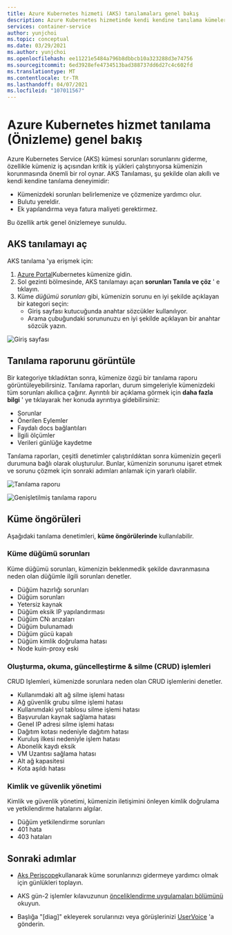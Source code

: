 ```yaml
---
title: Azure Kubernetes hizmeti (AKS) tanılamaları genel bakış
description: Azure Kubernetes hizmetinde kendi kendine tanılama kümeleri hakkında bilgi edinin.
services: container-service
author: yunjchoi
ms.topic: conceptual
ms.date: 03/29/2021
ms.author: yunjchoi
ms.openlocfilehash: ee11221e5484a796b8dbbcb10a323288d3e74756
ms.sourcegitcommit: 6ed3928efe4734513bad388737dd6d27c4c602fd
ms.translationtype: MT
ms.contentlocale: tr-TR
ms.lasthandoff: 04/07/2021
ms.locfileid: "107011567"
---
```

# <a name="azure-kubernetes-service-diagnostics-preview-overview"></a>Azure Kubernetes hizmet tanılama (Önizleme) genel bakış

Azure Kubernetes Service (AKS) kümesi sorunları sorunlarını giderme, özellikle kümeniz iş açısından kritik iş yükleri çalıştırıyorsa kümenizin korunmasında önemli bir rol oynar. AKS Tanılaması, şu şekilde olan akıllı ve kendi kendine tanılama deneyimidir:
* Kümenizdeki sorunları belirlemenize ve çözmenize yardımcı olur. 
* Bulutu yereldir.
* Ek yapılandırma veya fatura maliyeti gerektirmez.

Bu özellik artık genel önizlemeye sunuldu. 

## <a name="open-aks-diagnostics"></a>AKS tanılamayı aç

AKS tanılama 'ya erişmek için:

1. [Azure Portal](https://portal.azure.com)Kubernetes kümenize gidin.
1. Sol gezinti bölmesinde, AKS tanılamayı açan **sorunları Tanıla ve çöz** ' e tıklayın.
1. Küme _düğümü sorunları_ gibi, kümenizin sorunu en iyi şekilde açıklayan bir kategori seçin:
    * Giriş sayfası kutucuğunda anahtar sözcükler kullanılıyor.
    * Arama çubuğundaki sorununuzu en iyi şekilde açıklayan bir anahtar sözcük yazın.

![Giriş sayfası](./media/concepts-diagnostics/aks-diagnostics-homepage.png)

## <a name="view-a-diagnostic-report"></a>Tanılama raporunu görüntüle

Bir kategoriye tıkladıktan sonra, kümenize özgü bir tanılama raporu görüntüleyebilirsiniz. Tanılama raporları, durum simgeleriyle kümenizdeki tüm sorunları akıllıca çağırır. Ayrıntılı bir açıklama görmek için **daha fazla bilgi** ' ye tıklayarak her konuda ayrıntıya gidebilirsiniz:
* Sorunlar
* Önerilen Eylemler
* Faydalı docs bağlantıları
* İlgili ölçümler
* Verileri günlüğe kaydetme 

Tanılama raporları, çeşitli denetimler çalıştırıldıktan sonra kümenizin geçerli durumuna bağlı olarak oluşturulur. Bunlar, kümenizin sorununu işaret etmek ve sorunu çözmek için sonraki adımları anlamak için yararlı olabilir.

![Tanılama raporu](./media/concepts-diagnostics/diagnostic-report.png)

![Genişletilmiş tanılama raporu](./media/concepts-diagnostics/node-issues.png)

## <a name="cluster-insights"></a>Küme öngörüleri

Aşağıdaki tanılama denetimleri, **küme öngörülerinde** kullanılabilir.

### <a name="cluster-node-issues"></a>Küme düğümü sorunları

Küme düğümü sorunları, kümenizin beklenmedik şekilde davranmasına neden olan düğümle ilgili sorunları denetler.

- Düğüm hazırlığı sorunları
- Düğüm sorunları
- Yetersiz kaynak
- Düğüm eksik IP yapılandırması
- Düğüm CNı arızaları
- Düğüm bulunamadı
- Düğüm gücü kapalı
- Düğüm kimlik doğrulama hatası
- Node kuin-proxy eski

### <a name="create-read-update--delete-crud-operations"></a>Oluşturma, okuma, güncelleştirme & silme (CRUD) işlemleri

CRUD Işlemleri, kümenizde sorunlara neden olan CRUD işlemlerini denetler.

- Kullanımdaki alt ağ silme işlemi hatası
- Ağ güvenlik grubu silme işlemi hatası
- Kullanımdaki yol tablosu silme işlemi hatası
- Başvurulan kaynak sağlama hatası
- Genel IP adresi silme işlemi hatası
- Dağıtım kotası nedeniyle dağıtım hatası
- Kuruluş ilkesi nedeniyle işlem hatası
- Abonelik kaydı eksik
- VM Uzantısı sağlama hatası
- Alt ağ kapasitesi
- Kota aşıldı hatası

### <a name="identity-and-security-management"></a>Kimlik ve güvenlik yönetimi

Kimlik ve güvenlik yönetimi, kümenizin iletişimini önleyen kimlik doğrulama ve yetkilendirme hatalarını algılar.

- Düğüm yetkilendirme sorunları
- 401 hata
- 403 hataları

## <a name="next-steps"></a>Sonraki adımlar

* [Aks Periscope](https://aka.ms/aksperiscope)kullanarak küme sorunlarınızı gidermeye yardımcı olmak için günlükleri toplayın.

* AKS gün-2 işlemler kılavuzunun [önceliklendirme uygulamaları bölümünü](/azure/architecture/operator-guides/aks/aks-triage-practices) okuyun.

* Başlığa "[diag]" ekleyerek sorularınızı veya görüşlerinizi [UserVoice](https://feedback.azure.com/forums/914020-azure-kubernetes-service-aks) 'a gönderin.